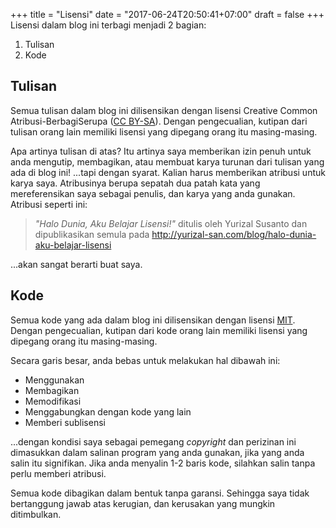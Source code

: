 +++
title = "Lisensi"
date = "2017-06-24T20:50:41+07:00"
draft = false
+++
Lisensi dalam blog ini terbagi menjadi 2 bagian:

1. Tulisan
2. Kode

## Tulisan

Semua tulisan dalam blog ini dilisensikan dengan lisensi Creative Common Atribusi-BerbagiSerupa ([CC BY-SA](https://creativecommons.org/licenses/by-sa/4.0/)). Dengan pengecualian, kutipan dari tulisan orang lain memiliki lisensi yang dipegang orang itu masing-masing.

Apa artinya tulisan di atas? Itu artinya saya memberikan izin penuh untuk anda mengutip, membagikan, atau membuat karya turunan dari tulisan yang ada di blog ini! ...tapi dengan syarat. Kalian harus memberikan atribusi untuk karya saya. Atribusinya berupa sepatah dua patah kata yang mereferensikan saya sebagai penulis, dan karya yang anda gunakan. Atribusi seperti ini:

> *"Halo Dunia, Aku Belajar Lisensi!"* ditulis oleh Yurizal Susanto dan dipublikasikan semula pada http://yurizal-san.com/blog/halo-dunia-aku-belajar-lisensi

...akan sangat berarti buat saya.

## Kode

Semua kode yang ada dalam blog ini dilisensikan dengan lisensi [MIT](https://opensource.org/licenses/MIT). Dengan pengecualian, kutipan dari kode orang lain memiliki lisensi yang dipegang orang itu masing-masing.

Secara garis besar, anda bebas untuk melakukan hal dibawah ini:

- Menggunakan
- Membagikan
- Memodifikasi
- Menggabungkan dengan kode yang lain
- Memberi sublisensi

...dengan kondisi saya sebagai pemegang *copyright* dan perizinan ini dimasukkan dalam salinan program yang anda gunakan, jika yang anda salin itu signifikan. Jika anda menyalin 1-2 baris kode, silahkan salin tanpa perlu memberi atribusi.

Semua kode dibagikan dalam bentuk tanpa garansi. Sehingga saya tidak bertanggung jawab atas kerugian, dan kerusakan yang mungkin ditimbulkan.
